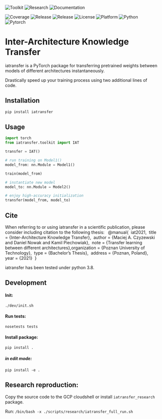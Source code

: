 ![Toolkit](https://github.com/KamilPiechowiak/weights-transfer/workflows/Toolkit%20build/badge.svg)
![Research](https://github.com/KamilPiechowiak/weights-transfer/workflows/Research%20build/badge.svg)
![Documentation](https://github.com/KamilPiechowiak/weights-transfer/workflows/Documentation/badge.svg)

![Coverage](https://img.shields.io/badge/coverage-95%25-green)
![Release](https://img.shields.io/badge/toolkit-1.0.0-blue)
![Release](https://img.shields.io/badge/research-1.0.0-blue)
![License](https://img.shields.io/badge/license-Apache--2.0-blue)
![Platform](https://img.shields.io/badge/platform-linux--64-blue)
![Python](https://img.shields.io/badge/python-x64%203.8-blue)
![Pytorch](https://img.shields.io/badge/torch-1.7.1-blue)

# Inter-Architecture Knowledge Transfer
iatransfer is a PyTorch package for transferring pretrained weights between models of different architectures instantaneously.

Drastically speed up your training process using two additional lines of code.


## Installation
```bash
pip install iatransfer
```


## Usage
```python
import torch
from iatransfer.toolkit import IAT

transfer = IAT()

# run training on Model1()
model_from: nn.Module = Model1()

train(model_from)

# instantiate new model
model_to: nn.Module = Model2() 

# enjoy high-accuracy initialization
transfer(model_from, model_to)
```

## Cite
When referring to or using iatransfer in a scientific publication, please consider including citation to the following thesis:&nbsp;&nbsp;
@manual{&nbsp;
  iat2021,&nbsp;
  title        = {Inter-Architecture Knowledge Transfer},&nbsp;
  author       = {Maciej A. Czyzewski and Daniel Nowak and Kamil Piechowiak},&nbsp;
  note         = {Transfer learning between different architectures},organization = {Poznan University of Technology},&nbsp;
  type         = {Bachelor’s Thesis},&nbsp;
  address      = {Poznan, Poland},&nbsp;
  year         = {2021}&nbsp;
}&nbsp;&nbsp;

iatransfer has been tested under python 3.8.

## Development

#### Init:
`./dev/init.sh`

#### Run tests:
`nosetests tests`

#### Install package:
`pip install .`

##### in edit mode:
`pip install -e .`

## Research reproduction:
Copy the source code to the GCP cloudshell or install `iatransfer_research` package.

Run:
`/bin/bash -x ./scripts/research/iatransfer_full_run.sh`
